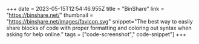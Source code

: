+++
date = 2023-05-15T12:54:46.955Z
title = "BinShare"
link = "https://binshare.net/"
thumbnail = "https://binshare.net/images/favicon.svg"
snippet="The best way to easily share blocks of code with proper formatting and coloring out syntax when asking for help online."
tags = ["code-screenshot"," code-snippet"]
+++
